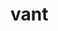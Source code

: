 <!--
 * @Descripttion: 
 * @version: 
 * @Author: tianlu.tian
 * @Date: 2019-12-11 21:54:41
 * @LastEditors: tianlu.tian
 * @LastEditTime: 2020-05-27 19:28:11
--> 
# vant